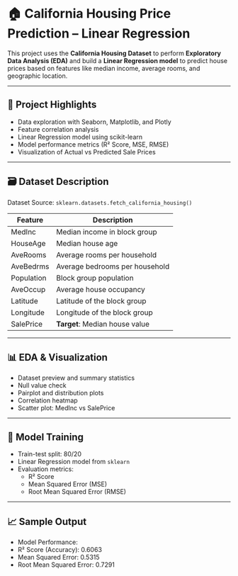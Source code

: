
# 🏠 California Housing Price Prediction – Linear Regression

This project uses the **California Housing Dataset** to perform **Exploratory Data Analysis (EDA)** and build a **Linear Regression model** to predict house prices based on features like median income, average rooms, and geographic location.

---

## 📌 Project Highlights

- Data exploration with Seaborn, Matplotlib, and Plotly  
- Feature correlation analysis  
- Linear Regression model using scikit-learn  
- Model performance metrics (R² Score, MSE, RMSE)  
- Visualization of Actual vs Predicted Sale Prices  

---

## 🗃 Dataset Description

Dataset Source: `sklearn.datasets.fetch_california_housing()`

| Feature      | Description                              |
|--------------|------------------------------------------|
| MedInc       | Median income in block group             |
| HouseAge     | Median house age                         |
| AveRooms     | Average rooms per household              |
| AveBedrms    | Average bedrooms per household           |
| Population   | Block group population                   |
| AveOccup     | Average house occupancy                  |
| Latitude     | Latitude of the block group              |
| Longitude    | Longitude of the block group             |
| SalePrice    | **Target**: Median house value           |

---

## 📊 EDA & Visualization

- Dataset preview and summary statistics  
- Null value check  
- Pairplot and distribution plots  
- Correlation heatmap  
- Scatter plot: MedInc vs SalePrice  

---

## 🤖 Model Training

- Train-test split: 80/20  
- Linear Regression model from `sklearn`  
- Evaluation metrics:
  - R² Score  
  - Mean Squared Error (MSE)  
  - Root Mean Squared Error (RMSE)  

---

## 📈 Sample Output

- Model Performance:
- R² Score (Accuracy): 0.6063
- Mean Squared Error: 0.5315
- Root Mean Squared Error: 0.7291
